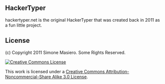 ## HackerTyper

hackertyper.net is the original HackerTyper that was created back in 2011 as a fun little project. 

## License 

(c) Copyright 2011 Simone Masiero. Some Rights Reserved. 

<a rel="license" href="http://creativecommons.org/licenses/by-nc-sa/3.0/">
	<img alt="Creative Commons License" style="border-width:0" src="http://i.creativecommons.org/l/by-nc-sa/3.0/au/88x31.png" />
</a>

This work is licensed under a <a rel="license" href="http://creativecommons.org/licenses/by-nc-sa/3.0/">Creative Commons Attribution-Noncommercial-Share Alike 3.0 License</a>.
